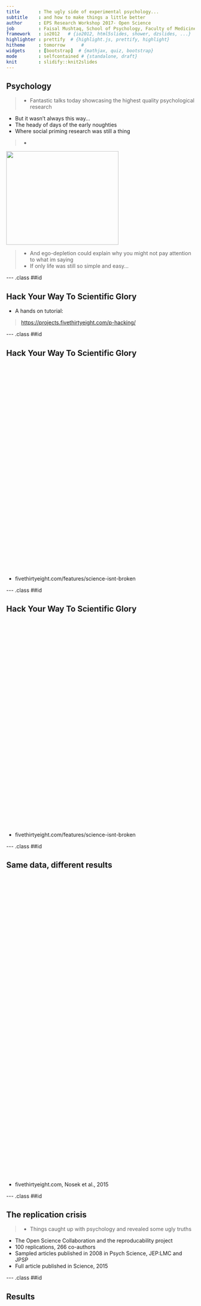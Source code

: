 ```yaml
---
title       : The ugly side of experimental psychology...
subtitle    : and how to make things a little better
author      : EPS Research Workshop 2017- Open Science
job         : Faisal Mushtaq, School of Psychology, Faculty of Medicine and Health, University of Leeds
framework   : io2012   # {io2012, html5slides, shower, dzslides, ...}
highlighter : prettify  # {highlight.js, prettify, highlight}
hitheme     : tomorrow      # 
widgets     : [bootstrap]  # {mathjax, quiz, bootstrap}
mode        : selfcontained # {standalone, draft}
knit        : slidify::knit2slides
---
```


## Psychology

>- Fantastic talks today showcasing the highest quality psychological research
* But it wasn’t always this way...
* The heady of days of the early noughties
* Where social priming research was still a thing

>- <div style="position: relative; left: 16700; top: 0px; z-index:200">
<img src='assets/img/penface.jpg' height="250px" width="300px">
</div>

>- And ego-depletion could explain why you might not pay attention to what im saying
>- If only life was still so simple and easy...

--- .class ##id  

## Hack Your Way To Scientific Glory

* A hands on tutorial:

> https://projects.fivethirtyeight.com/p-hacking/

--- .class ##id  

## Hack Your Way To Scientific Glory

<div style="position: relative; left: 16700; top: 0px; z-index:200">
<img src='assets/img/hack1.png' height="550px" width="600px">
</div>

* fivethirtyeight.com/features/science-isnt-broken

--- .class ##id  

## Hack Your Way To Scientific Glory

<div style="position: relative; left: 16700; top: 0px; z-index:200">
<img src='assets/img/hack2.png' height="550px" width="600px">
</div>

* fivethirtyeight.com/features/science-isnt-broken

--- .class ##id  


## Same data, different results

<div style="position: relative; left: 16700; top: 0px; z-index:200">
<img src='assets/img/same_data.png' height="800px" width="800px">
</div>

* fivethirtyeight.com, Nosek et al., 2015

--- .class ##id  


## The replication crisis 

>- Things caught up with psychology and revealed some ugly truths
* The Open Science Collaboration and the reproducability project
* 100 replications, 266 co-authors
* Sampled articles published in 2008 in Psych Science, JEP:LMC and JPSP
* Full article published in Science, 2015

--- .class ##id  

## Results

<div style="position: relative; left: 16700; top: 0px; z-index:200">
<img src='assets/img/repcrisis_pval.png' height="500px" width="600px">
</div>

*Nosek, 2015 Open Science Centre Slides

--- .class ##id  

## Results

<div style="position: relative; left: 16700; top: 0px; z-index:200">
<img src='assets/img/repcrisis_effect.png' height="500px" width="600px">
</div>

*Nosek, 2015 Open Science Centre Slides


--- .class ##id  

## Was this really a surprise? 

<div style="position: relative; left: 16700; top: 0px; z-index:200">
<img src='assets/img/feynman.png' height="550px" width="550px">
</div>

--- .class ##id  


## Prediction markets

<div style="position: relative; left: 16700; top: 0px; z-index:200">
<img src='assets/img/markets.jpg' height="430px" width="430px">
</div>

Deber et al 2015, __PNAS__: Final market prices and survey predictions are shown for the replication of 44 publications from 3 top psychology journals. 29 out of 41 replications were correct, yielding better predictions than a survey carried out before trading started. Successful replications are shown in black, and failed replications are shown in red. Gray symbols are replications that remained unfinished (3 of 44).

--- .class ##id  


## Not just psychology!...

* But pervasive across academia

<div style="position: relative; left: 16700; top: 0px; z-index:200">
<img src='assets/img/biology.png' height="450px" width="450px">
</div>

* Exciting results often trumps honest science 
* What can we do? 
* "Open Science" - might help address some of these issues

--- .class ##id  

## What is open science? 

> Open science is the movement to make scientific research, data and dissemination accessible to all levels of an inquiring society, amateur or professional.

* Source: Wikipedia

--- .class ##id  

## What is open science? 

<div style="position: relative; left: 16700; top: 0px; z-index:200">
<img src='assets/img/openness.png' height="900px" width="900px">
</div>

--- .class ##id  

## Why should science be open?

The obvious ones:
>- Thorough evaluation requires a clear understanding of the methods and analysis approaches used
* Reproducibility 
* Replicability

--- .class ##id  

## Why should science be open?

The slightly less obvious ones:
>- To increase the efficiency of research
* Fulfill ethical obligations to participants and the public
* Provide information to potential participants
and the research community
* Facilitate systematic reviews and meta analyses

--- .class ##id  

## Why should science be open? 

**It will have to be whether we like it or not**

>- Reporting guidelines- http://www.equator-network.org/reporting-guidelines/
* Funder/government mandates -  http://datasharing.sparcopen.org
* Journal polices -  https://cos.io/top/
* Rewards for open practices - more later

--- .class ##id  


## Doing open science

* Many different ways to be __open__ 

<div style="position: relative; left: 16700; top: 0px; z-index:200">
<img src='assets/img/continuum.png' height="470px" width="470px">
</div>
* Lyon, 2009 

* PAC Lab not yet "fully open"...

* Preprint, registered report, github code available in the last 12 months

--- .class ##id  

## What do we need to do to be open? 

Transparency and Openness Promotion (TOP) Guidelines

1. Data citation
2. Design transparency
3. Research materials transparency
4. Data transparency
5. Analytic methods (code) transparency
6. __Preregistration of studies__
7. __Preregistration of analysis plans__
8. Replication

--- .class ##id  

##  TOP Guidelines Signatories

* Journals, Organizations, Funders
* 500+ journals 50+ organizations
* h/p://osf.io/9f6gx

<div style="position: relative; left: 16700; top: 0px; z-index:200">
<img src='assets/img/top_journals.png' height="950px" width="950px">
</div>

--- .class ##id  

## Registered Reports?

>- Publish your introduction and methods BEFORE running your study
* The file drawer effect
* P-Hacking: Unreported flexibility in data analysis
* HARKing: Hypothesizing After Results are Known
* Growing number of journals accepting registered reports that guarantee publication if accepted (provided you do what you said you would!)
* eLife, Attention, Perception and Psychophysics, Cerebral Cortex, Experimental Psychology

--- .class ##id  

## Registered Reports

<div style="position: relative; left: 16700; top: 0px; z-index:200">
<img src='assets/img/reg_reports_journals.png' height="1000px" width="1000px">
</div>
 
- See the full list of journals: osf.io/8mpji

--- .class ##id  

##  Rewards and decision-making

>- Motivate participants through payments or "credits"?
>- Pychologists come even cheaper than that...
>- It seems researchers __REALLY__ like badges

--- .class ##id  


##  Promoting Open Science through badges

>- Badges to acknowledge open practices
>- Making behaviours visible promotes adoption
>- **How do I get my hands on some badges?**

--- .class ##id  

##  Promoting Open Science through badges

<div style="position: relative; left: 16700; top: 0px; z-index:200">
<img src='assets/img/psychscience_cover.png' height="700px" width="700px">
</div>

--- .class ##id 

##  Open science & badges

<div style="position: relative; left: 16700; top: 0px; z-index:200">
<img src='assets/img/badges.png' height="800px" width="1000px">
</div>

--- .class ##id  
 
##  Open science & badges

<div style="position: relative; left: 16700; top: 0px; z-index:200">
<img src='assets/img/badge_behaviours.png' height="700px" width="800px">
</div>

--- .class ##id  


## Badge 1: Open Data

<div style="position: relative; left: 16700; top: 0px; z-index:200">
<img src='assets/img/open_data_badge.png' height="200px" width="200px">
</div>

* Digitally-shareable data are publicly available on an open-access repository (e.g., university repository or one at www.re3data.org or www.databib.org)

* A codebook is included with sufficient description for an independent researcher to reproduce the reported analyses and results. Data from the same project that are not needed to reproduce the reported results can be kept private without losing eligibility for the Open Data badge.

--- .class ##id  

## Standardised formats

* Proprietary formats are the __devil's work__

<div style="position: relative; left: 16700; top: 0px; z-index:200">
<img src='assets/img/propreitary.png' height="600px" width="600px">
</div>

* Use open and/or widely adopted software wherever possible
* Initiatives in neuroscience to standardise formats: BIDS format for fMRI & ongoing discussions about EEG

--- .class ##id  

## Badge 2: Open Materials

<div style="position: relative; left: 16700; top: 0px; z-index:200">
<img src='assets/img/open_mat_badge.png' height="200px" width="200px">
</div>

* Digitally-shareable materials are publicly available on an open-access repository

* Infrastructure, equipment, biological materials, or other components that cannot be shared digitally are described in sufficient detail for an independent researcher to understand how to reproduce the procedure

* Sufficient explanation for an independent researcher to understand how the materials relate to the reported methodology

--- .class ##id  

## Badge 3: Pre-registered

<div style="position: relative; left: 16700; top: 0px; z-index:200">
<img src='assets/img/prereg_badge.png' height="200px" width="200px">
</div>

* A public date-time stamped registration is in an institutional registration system (e.g., ClinicalTrials.gov, Open Science Framework)
* Registration __pre-dates__ realisation of the outcomes
* Registered design and analysis plan corresponds directly to reported design and analysis
* Full disclosure of results following the registered plan

--- .class ##id  
 
## Open Science Framework 

* Key player in promoting open Science: Centre for Open Science

> Misson- Improve openness, integrity, and reproducibility of scientific research

<div style="position: relative; left: 16700; top: 0px; z-index:200">
<img src='assets/img/osf.png' height="800px" width="900px">
</div>

--- .class ##id  

## Open Science Framework 

* Online resource for collaboration, documentation and archiving
* Includes version control
* Persistent Citable Identifiers
* Pre-registration of ideas to prevent HARKING (more next)
* Connects the software and services you are already using

--- .class ##id

## Open Science Framework

<div style="position: relative; left: 16700; top: 0px; z-index:200">
<img src='assets/img/osf_links2.png' height="800px" width="800px">
</div>

--- .class ##id  

## Open Science Framework

<div style="position: relative; left: 16700; top: 0px; z-index:200">
<img src='assets/img/osf_links.png' height="680px" width="680px">
</div>

--- .class ##id 

## Resources to get started

<div style="position: relative; left: 16700; top: 0px; z-index:200">
<img src='assets/img/improving_resources.png' height="1000px" width="1000px">
</div>

--- .class ##id 

## Bibliography

* Begley, C. G., & Ellis, L. M. (2012). Drug development: Raise standards for preclinical cancer research. Nature, 483, 531–533.
* Freedman LP, Cockburn IM, Simcoe TS. The economics of reproducibility in preclinical research. PLoS Biol 2015; 13: e1002165.
* __Heavily__ borrowed from COS throughout: https://osf.io/e92ub
* Lyon, L. (2009). Open science at web-scale: Optimising participation and predictive potential consultative report. Retrieved September 10, 2015, from http://opus.bath.ac.uk/30056/1/open-science-report-6nov09-final-sentojisc.pdf.
* Open Science Collaboration. (2015). Estimating the reproducibility of psychological science. Science, 28; 349: aac4716.
